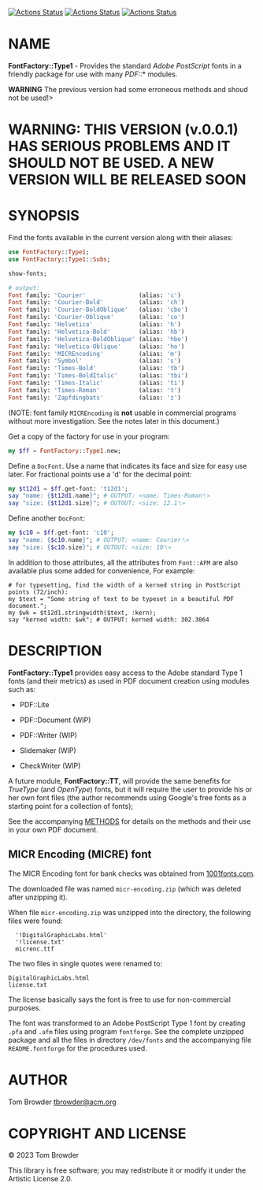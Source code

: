 [![Actions Status](https://github.com/tbrowder/FontFactory-Type1/actions/workflows/linux.yml/badge.svg)](https://github.com/tbrowder/FontFactory-Type1/actions) [![Actions Status](https://github.com/tbrowder/FontFactory-Type1/actions/workflows/macos.yml/badge.svg)](https://github.com/tbrowder/FontFactory-Type1/actions) [![Actions Status](https://github.com/tbrowder/FontFactory-Type1/actions/workflows/windows.yml/badge.svg)](https://github.com/tbrowder/FontFactory-Type1/actions)

NAME
====

**FontFactory::Type1** - Provides the standard *Adobe PostScript* fonts in a friendly package for use with many *PDF::** modules.

**WARNING** The previous version had some erroneous methods and shoud not be used!>

WARNING: THIS VERSION (v.0.0.1) HAS SERIOUS PROBLEMS AND IT SHOULD NOT BE USED. A NEW VERSION WILL BE RELEASED SOON
==================================================================================================================

SYNOPSIS
========

Find the fonts available in the current version along with their aliases:

```raku
use FontFactory::Type1;
use FontFactory::Type1::Subs;

show-fonts;

# output:
Font family: 'Courier'               (alias: 'c')
Font family: 'Courier-Bold'          (alias: 'ch')
Font family: 'Courier-BoldOblique'   (alias: 'cbo')
Font family: 'Courier-Oblique'       (alias: 'co')
Font family: 'Helvetica'             (alias: 'h')
Font family: 'Helvetica-Bold'        (alias: 'hb')
Font family: 'Helvetica-BoldOblique' (alias: 'hbo')
Font family: 'Helvetica-Oblique'     (alias: 'ho')
Font family: 'MICREncoding'          (alias: 'm')
Font family: 'Symbol'                (alias: 's')
Font family: 'Times-Bold'            (alias: 'tb')
Font family: 'Times-BoldItalic'      (alias: 'tbi')
Font family: 'Times-Italic'          (alias: 'ti')
Font family: 'Times-Roman'           (alias: 't')
Font family: 'Zapfdingbats'          (alias: 'z')
```

(NOTE: font family `MICREncoding` is **not** usable in commercial programs without more investigation. See the notes later in this document.)

Get a copy of the factory for use in your program:

```raku
my $ff = FontFactory::Type1.new;
```

Define a `DocFont`. Use a name that indicates its face and size for easy use later. For fractional points use a 'd' for the decimal point:

```raku
my $t12d1 = $ff.get-font: 't12d1';
say "name: {$t12d1.name}"; # OUTPUT: «name: Times-Roman␤»
say "size: {$t12d1.size}"; # OUTOUT: «size: 12.1␤»
```

Define another `DocFont`:

```raku
my $c10 = $ff.get-font: 'c10';
say "name: {$c10.name}"; # OUTPUT: «name: Courier␤»
say "size: {$c10.size}"; # OUTOUT: «size: 10␤»
```

In addition to those attributes, all the attributes from `Font::AFM` are also available plus some added for convenience, For example:

    # for typesetting, find the width of a kerned string in PostScript points (72/inch):
    my $text = "Some string of text to be typeset in a beautiful PDF document.";
    my $wk = $t12d1.stringwidth($text, :kern);
    say "kerned width: $wk"; # OUTPUT: kerned width: 302.3064

DESCRIPTION
===========

**FontFactory::Type1** provides easy access to the Adobe standard Type 1 fonts (and their metrics) as used in PDF document creation using modules such as:

  * PDF::Lite

  * PDF::Document (WIP)

  * PDF::Writer (WIP)

  * Slidemaker (WIP)

  * CheckWriter (WIP)

A future module, **FontFactory::TT**, will provide the same benefits for *TrueType* (and *OpenType*) fonts, but it will require the user to provide his or her own font files (the author recommends using Google's free fonts as a starting point for a collection of fonts);

See the accompanying [METHODS](METHODS.md) for details on the methods and their use in your own PDF document.

MICR Encoding (MICRE) font
--------------------------

The MICR Encoding font for bank checks was obtained from [1001fonts.com](https://www.1001fonts.com/micr-encoding-font.html).

The downloaded file was named `micr-encoding.zip` (which was deleted after unzipping it).

When file `micr-encoding.zip` was unzipped into the <unzipped> directory, the following files were found:

      '!DigitalGraphicLabs.html'
      '!license.txt'
      micrenc.ttf

The two files in single quotes were renamed to:

    DigitalGraphicLabs.html
    license.txt

The license basically says the font is free to use for non-commercial purposes.

The font was transformed to an Adobe PostScript Type 1 font by creating `.pfa` and `.afm` files using program `fontforge`. See the complete unzipped package and all the files in directory `/dev/fonts` and the accompanying file `README.fontforge` for the procedures used.

AUTHOR
======

Tom Browder <tbrowder@acm.org>

COPYRIGHT AND LICENSE
=====================

© 2023 Tom Browder

This library is free software; you may redistribute it or modify it under the Artistic License 2.0.

